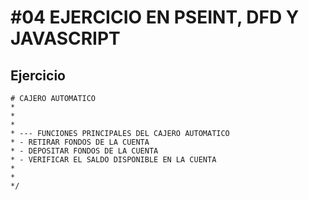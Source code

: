 # #04 EJERCICIO EN PSEINT, DFD Y JAVASCRIPT
## Ejercicio
```
# CAJERO AUTOMATICO
* 
*
*
* --- FUNCIONES PRINCIPALES DEL CAJERO AUTOMATICO
* - RETIRAR FONDOS DE LA CUENTA
* - DEPOSITAR FONDOS DE LA CUENTA
* - VERIFICAR EL SALDO DISPONIBLE EN LA CUENTA
*
* 
*/


```